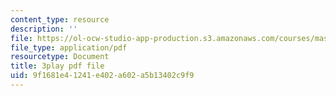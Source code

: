 ```yaml
---
content_type: resource
description: ''
file: https://ol-ocw-studio-app-production.s3.amazonaws.com/courses/mas-s62-cryptocurrency-engineering-and-design-spring-2018/9f1681e41241e402a602a5b13402c9f9_1Qws70XGSq4.pdf
file_type: application/pdf
resourcetype: Document
title: 3play pdf file
uid: 9f1681e4-1241-e402-a602-a5b13402c9f9
---
```

